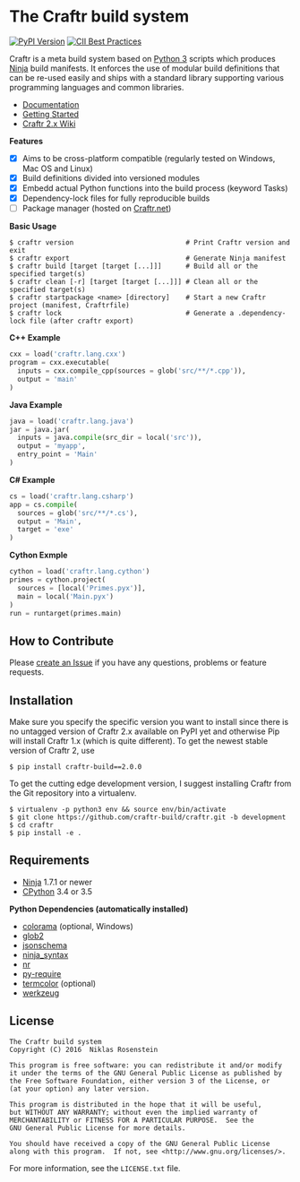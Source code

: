 # The Craftr build system

[![PyPI Version](https://img.shields.io/pypi/v/craftr-build.svg)](https://pypi.python.org/pypi/craftr-build)
[![CII Best Practices](https://bestpractices.coreinfrastructure.org/projects/530/badge)](https://bestpractices.coreinfrastructure.org/projects/530)

Craftr is a meta build system based on [Python 3] scripts which produces
[Ninja] build manifests. It enforces the use of modular build definitions
that can be re-used easily and ships with a standard library supporting
various programming languages and common libraries.

- [Documentation]
- [Getting Started]
- [Craftr 2.x Wiki][Wiki]

__Features__

- [x] Aims to be cross-platform compatible (regularly tested on Windows, Mac OS and Linux)
- [x] Build definitions divided into versioned modules
- [x] Embedd actual Python functions into the build process (keyword Tasks)
- [x] Dependency-lock files for fully reproducible builds
- [ ] Package manager (hosted on [Craftr.net])

__Basic Usage__

    $ craftr version                            # Print Craftr version and exit
    $ craftr export                             # Generate Ninja manifest
    $ craftr build [target [target [...]]]      # Build all or the specified target(s)
    $ craftr clean [-r] [target [target [...]]] # Clean all or the specified target(s)
    $ craftr startpackage <name> [directory]    # Start a new Craftr project (manifest, Craftrfile)
    $ craftr lock                               # Generate a .dependency-lock file (after craftr export)

__C++ Example__

```python
cxx = load('craftr.lang.cxx')
program = cxx.executable(
  inputs = cxx.compile_cpp(sources = glob('src/**/*.cpp')),
  output = 'main'
)
```

__Java Example__

```python
java = load('craftr.lang.java')
jar = java.jar(
  inputs = java.compile(src_dir = local('src')),
  output = 'myapp',
  entry_point = 'Main'
)
```

__C# Example__

```python
cs = load('craftr.lang.csharp')
app = cs.compile(
  sources = glob('src/**/*.cs'),
  output = 'Main',
  target = 'exe'
)
```

__Cython Exmple__

```python
cython = load('craftr.lang.cython')
primes = cython.project(
  sources = [local('Primes.pyx')],
  main = local('Main.pyx')
)
run = runtarget(primes.main)
```

[Ninja]: https://github.com/ninja-build/ninja
[Python 3]: https://www.python.org/
[Documentation]: https://craftr-build.github.io/craftr/
[Getting Started]: https://craftr-build.github.io/craftr/getting-started
[Wiki]: https://github.com/craftr-build/craftr/wiki
[Craftr.net]: https://craftr.net

## How to Contribute

Please [create an Issue](https://github.com/craftr-build/craftr/issues/new) if
you have any questions, problems or feature requests.

## Installation

Make sure you specify the specific version you want to install since there is
no untagged version of Craftr 2.x available on PyPI yet and otherwise Pip will
install Craftr 1.x (which is quite different). To get the newest stable version
of Craftr 2, use

    $ pip install craftr-build==2.0.0

To get the cutting edge development version, I suggest installing Craftr
from the Git repository into a virtualenv.

    $ virtualenv -p python3 env && source env/bin/activate
    $ git clone https://github.com/craftr-build/craftr.git -b development
    $ cd craftr
    $ pip install -e .

## Requirements

- [Ninja] 1.7.1 or newer
- [CPython][Python 3] 3.4 or 3.5

__Python Dependencies (automatically installed)__

- [colorama](https://pypi.python.org/pypi/colorama) (optional, Windows)
- [glob2](https://pypi.python.org/pypi/glob2)
- [jsonschema](https://pypi.python.org/pypi/jsonschema)
- [ninja_syntax](https://pypi.python.org/pypi/ninja_syntax)
- [nr](https://pypi.python.org/pypi/nr)
- [py-require](https://pypi.python.org/pypi/py-require)
- [termcolor](https://pypi.python.org/pypi/termcolor) (optional)
- [werkzeug](https://pypi.python.org/pypi/werkzeug)

## License

    The Craftr build system
    Copyright (C) 2016  Niklas Rosenstein

    This program is free software: you can redistribute it and/or modify
    it under the terms of the GNU General Public License as published by
    the Free Software Foundation, either version 3 of the License, or
    (at your option) any later version.

    This program is distributed in the hope that it will be useful,
    but WITHOUT ANY WARRANTY; without even the implied warranty of
    MERCHANTABILITY or FITNESS FOR A PARTICULAR PURPOSE.  See the
    GNU General Public License for more details.

    You should have received a copy of the GNU General Public License
    along with this program.  If not, see <http://www.gnu.org/licenses/>.

For more information, see the `LICENSE.txt` file.
